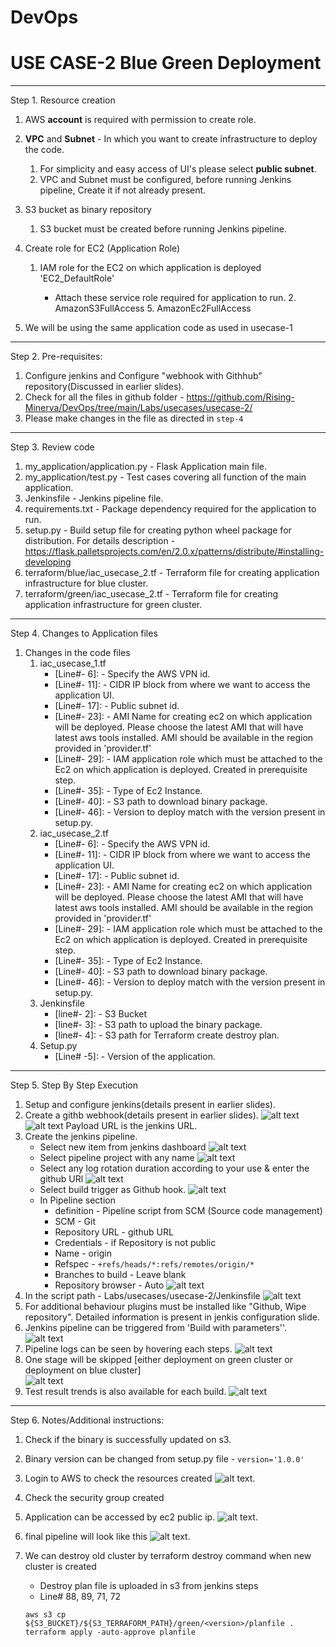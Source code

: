 # DevOps
# USE CASE-2  Blue Green Deployment
---------------------------------------
 

Step 1. Resource creation
    
 1. AWS **account** is required with permission to create role.
 
 2. **VPC** and **Subnet** - In which you want to create infrastructure to deploy the code.
    1. For simplicity and easy access of UI's please select **public subnet**. 
    2. VPC and Subnet must be configured, before running Jenkins pipeline, Create it if not already present.
 3. S3 bucket as binary repository
    1. S3 bucket must be created before running Jenkins pipeline.
 
 4. Create role for EC2 (Application Role)
    1. IAM role for the EC2 on which application is deployed 'EC2_DefaultRole'
        
       - Attach these service role required for application to run.
            2. AmazonS3FullAccess 
            5. AmazonEc2FullAccess   
 5. We will be using the same application code as used in usecase-1

---------------------------------------

Step 2. Pre-requisites:
     
1. Configure jenkins and Configure "webhook with Githhub" repository(Discussed in earlier slides).
2. Check for all the files in github folder - https://github.com/Rising-Minerva/DevOps/tree/main/Labs/usecases/usecase-2/
3. Please make changes in the file as directed in ``step-4``

---------------------------------------

Step 3. Review code

 1. my_application/application.py - Flask Application main file.
 2. my_application/test.py - Test cases covering all function of the main application. 
 3. Jenkinsfile - Jenkins pipeline file.
 4. requirements.txt - Package dependency required for the application to run.
 5. setup.py - Build setup file for creating python wheel package for distribution. For details description -https://flask.palletsprojects.com/en/2.0.x/patterns/distribute/#installing-developing
 6. terraform/blue/iac_usecase_2.tf - Terraform file for creating application infrastructure for blue cluster.
 6. terraform/green/iac_usecase_2.tf - Terraform file for creating application infrastructure for green cluster.
 

---------------------------------------

Step 4. Changes to Application files

1. Changes in the code files
     1. iac_usecase_1.tf 
        - [Line#- 6]: - Specify the AWS VPN id.
        - [Line#- 11]: - CIDR IP block from where we want to access the application UI.
        - [Line#- 17]: - Public subnet id.
        - [Line#- 23]: - AMI Name for creating ec2 on which application will be deployed. Please choose the latest AMI that will have latest aws tools installed.
                         AMI should be available in the region provided in 'provider.tf'
        - [Line#- 29]: - IAM application role which must be attached to the Ec2 on which application is deployed. Created in prerequisite step.
        - [Line#- 35]: - Type of Ec2 Instance.
        - [Line#- 40]: - S3 path to download binary package.
        - [Line#- 46]: - Version to deploy match with the version present in setup.py.
     1. iac_usecase_2.tf 
        - [Line#- 6]: - Specify the AWS VPN id.
        - [Line#- 11]: - CIDR IP block from where we want to access the application UI.
        - [Line#- 17]: - Public subnet id.
        - [Line#- 23]: - AMI Name for creating ec2 on which application will be deployed. Please choose the latest AMI that will have latest aws tools installed.
                         AMI should be available in the region provided in 'provider.tf'
        - [Line#- 29]: - IAM application role which must be attached to the Ec2 on which application is deployed. Created in prerequisite step.
        - [Line#- 35]: - Type of Ec2 Instance.
        - [Line#- 40]: - S3 path to download binary package.
        - [Line#- 46]: - Version to deploy match with the version present in setup.py.
     2. Jenkinsfile 
        - [line#- 2]: - S3 Bucket
        - [line#- 3]: - S3 path to upload the binary package.
        - [line#- 4]: - S3 path for Terraform create destroy plan.
     3. Setup.py
        - [Line# -5]: - Version of the application.   


---------------------------------------

Step 5. Step By Step Execution
    
 1. Setup and configure jenkins(details present in earlier slides).
 2. Create a githb webhook(details present in earlier slides).
    ![alt text](../../../images/GithubWebHook.png)
    ![alt text](../../../images/GithubWebHook2.png)
    Payload URL is the jenkins URL.
 3. Create the jenkins pipeline.
       - Select new item from jenkins dashboard ![alt text](../../../images/JenkinsNewItem.png)
       - Select pipeline project with any name ![alt text](../../../images/NewJenkinsPipeline.png)
       - Select any log rotation duration according to your use & enter the github URl ![alt text](../../../images/LogRotationAndGithub.png)
       - Select build trigger as Github hook. ![alt text](../../../images/BuildTriggers.png)
       - In Pipeline section 
            - definition - Pipeline script from SCM (Source code management)
            - SCM - Git
            - Repository URL - github URL
            - Credentials - if Repository is not public
            - Name - origin
            - Refspec - `+refs/heads/*:refs/remotes/origin/*`
            - Branches to build - Leave blank
            - Repository browser - Auto
             ![alt text](../../../images/SCM.png)
 4. In the script path - Labs/usecases/usecase-2/Jenkinsfile 
             ![alt text](../../../images/JenkinsFile2.png)
 5. For additional behaviour plugins must be installed like "Github, Wipe repository". Detailed information is present in jenkis configuration slide.
 5. Jenkins pipeline can be triggered from 'Build with parameters''.
              ![alt text](../../../images/NewBuild.png) 
 8. Pipeline logs can be seen by hovering each steps.
              ![alt text](../../../images/NewBuild2.png)
 9. One stage will be skipped [either deployment on green cluster or deployment on blue cluster]             
               ![alt text](../../../images/NewBuild2.png) 
 9. Test result trends is also available for each build.
              ![alt text](../../../images/TestResultTrend.png)              
           
 

---------------------------------------

Step 6. Notes/Additional instructions:
    
 1. Check if the binary is successfully updated on s3.
 2. Binary version can be changed from setup.py file - `version='1.0.0'`
 3. Login to AWS to check the resources created 
             ![alt text](../../../images/ec2.png).
 4. Check the security group created
 5. Application can be accessed by ec2 public ip.
             ![alt text](../../../images/Hello.png).    
 6. final pipeline will look like this 
             ![alt text](../../../images/FinalPipeline.png). 
 7. We can destroy old cluster by terraform destroy command when new cluster is created
       - Destroy plan file is uploaded in s3 from jenkins steps 
       - Line# 88, 89, 71, 72
                
        aws s3 cp ${S3_BUCKET}/${S3_TERRAFORM_PATH}/green/<version>/planfile .
        terraform apply -auto-approve planfile      

